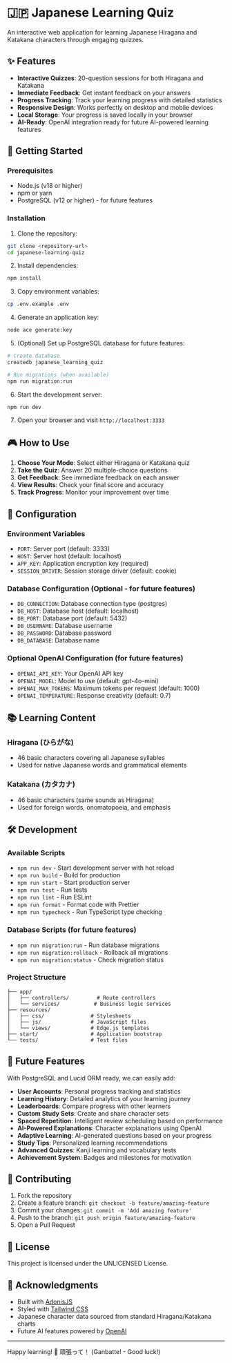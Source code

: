 # 🇯🇵 Japanese Learning Quiz

An interactive web application for learning Japanese Hiragana and Katakana characters through engaging quizzes.

## ✨ Features

- **Interactive Quizzes**: 20-question sessions for both Hiragana and Katakana
- **Immediate Feedback**: Get instant feedback on your answers
- **Progress Tracking**: Track your learning progress with detailed statistics
- **Responsive Design**: Works perfectly on desktop and mobile devices
- **Local Storage**: Your progress is saved locally in your browser
- **AI-Ready**: OpenAI integration ready for future AI-powered learning features

## 🚀 Getting Started

### Prerequisites

- Node.js (v18 or higher)
- npm or yarn
- PostgreSQL (v12 or higher) - for future features

### Installation

1. Clone the repository:

```bash
git clone <repository-url>
cd japanese-learning-quiz
```

2. Install dependencies:

```bash
npm install
```

3. Copy environment variables:

```bash
cp .env.example .env
```

4. Generate an application key:

```bash
node ace generate:key
```

5. (Optional) Set up PostgreSQL database for future features:
```bash
# Create database
createdb japanese_learning_quiz

# Run migrations (when available)
npm run migration:run
```

6. Start the development server:

```bash
npm run dev
```

7. Open your browser and visit `http://localhost:3333`

## 🎮 How to Use

1. **Choose Your Mode**: Select either Hiragana or Katakana quiz
2. **Take the Quiz**: Answer 20 multiple-choice questions
3. **Get Feedback**: See immediate feedback on each answer
4. **View Results**: Check your final score and accuracy
5. **Track Progress**: Monitor your improvement over time

## 🔧 Configuration

### Environment Variables

- `PORT`: Server port (default: 3333)
- `HOST`: Server host (default: localhost)
- `APP_KEY`: Application encryption key (required)
- `SESSION_DRIVER`: Session storage driver (default: cookie)

### Database Configuration (Optional - for future features)

- `DB_CONNECTION`: Database connection type (postgres)
- `DB_HOST`: Database host (default: localhost)
- `DB_PORT`: Database port (default: 5432)
- `DB_USERNAME`: Database username
- `DB_PASSWORD`: Database password
- `DB_DATABASE`: Database name

### Optional OpenAI Configuration (for future features)

- `OPENAI_API_KEY`: Your OpenAI API key
- `OPENAI_MODEL`: Model to use (default: gpt-4o-mini)
- `OPENAI_MAX_TOKENS`: Maximum tokens per request (default: 1000)
- `OPENAI_TEMPERATURE`: Response creativity (default: 0.7)

## 📚 Learning Content

### Hiragana (ひらがな)

- 46 basic characters covering all Japanese syllables
- Used for native Japanese words and grammatical elements

### Katakana (カタカナ)

- 46 basic characters (same sounds as Hiragana)
- Used for foreign words, onomatopoeia, and emphasis

## 🛠️ Development

### Available Scripts

- `npm run dev` - Start development server with hot reload
- `npm run build` - Build for production
- `npm run start` - Start production server
- `npm run test` - Run tests
- `npm run lint` - Run ESLint
- `npm run format` - Format code with Prettier
- `npm run typecheck` - Run TypeScript type checking

### Database Scripts (for future features)

- `npm run migration:run` - Run database migrations
- `npm run migration:rollback` - Rollback all migrations
- `npm run migration:status` - Check migration status

### Project Structure

```
├── app/
│   ├── controllers/         # Route controllers
│   └── services/           # Business logic services
├── resources/
│   ├── css/               # Stylesheets
│   ├── js/                # JavaScript files
│   └── views/             # Edge.js templates
├── start/                 # Application bootstrap
└── tests/                 # Test files
```

## 🔮 Future Features

With PostgreSQL and Lucid ORM ready, we can easily add:

- **User Accounts**: Personal progress tracking and statistics
- **Learning History**: Detailed analytics of your learning journey
- **Leaderboards**: Compare progress with other learners
- **Custom Study Sets**: Create and share character sets
- **Spaced Repetition**: Intelligent review scheduling based on performance
- **AI-Powered Explanations**: Character explanations using OpenAI
- **Adaptive Learning**: AI-generated questions based on your progress
- **Study Tips**: Personalized learning recommendations
- **Advanced Quizzes**: Kanji learning and vocabulary tests
- **Achievement System**: Badges and milestones for motivation

## 🤝 Contributing

1. Fork the repository
2. Create a feature branch: `git checkout -b feature/amazing-feature`
3. Commit your changes: `git commit -m 'Add amazing feature'`
4. Push to the branch: `git push origin feature/amazing-feature`
5. Open a Pull Request

## 📄 License

This project is licensed under the UNLICENSED License.

## 🙏 Acknowledgments

- Built with [AdonisJS](https://adonisjs.com/)
- Styled with [Tailwind CSS](https://tailwindcss.com/)
- Japanese character data sourced from standard Hiragana/Katakana charts
- Future AI features powered by [OpenAI](https://openai.com/)

---

Happy learning! 🎌 頑張って！ (Ganbatte! - Good luck!)
